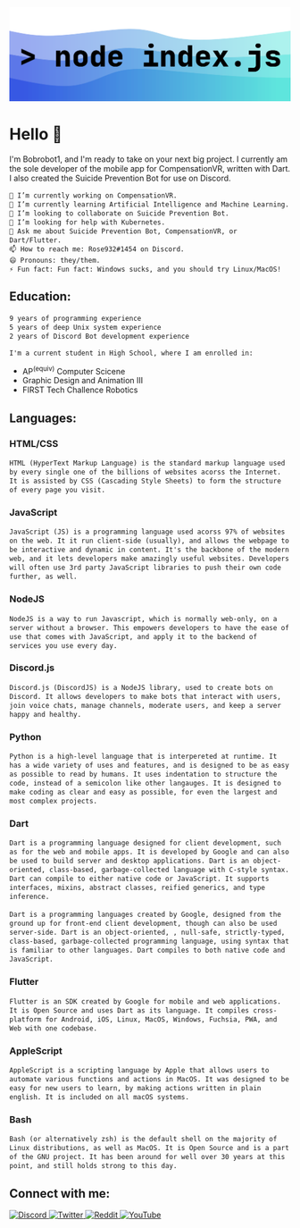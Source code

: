 <img src="https://raw.githubusercontent.com/Bobrobot1/Bobrobot1/main/node.png">

# Hello 👋

I'm Bobrobot1, and I'm ready to take on your next big project.
I currently am the sole developer of the mobile app for CompensationVR, written with Dart.
I also created the Suicide Prevention Bot for use on Discord.

    🔭 I’m currently working on CompensationVR.
    🌱 I’m currently learning Artificial Intelligence and Machine Learning.
    👯 I’m looking to collaborate on Suicide Prevention Bot.
    🤔 I’m looking for help with Kubernetes.
    💬 Ask me about Suicide Prevention Bot, CompensationVR, or Dart/Flutter.
    📫 How to reach me: Rose932#1454 on Discord.
    😄 Pronouns: they/them.
    ⚡ Fun fact: Fun fact: Windows sucks, and you should try Linux/MacOS!


## Education:
    9 years of programming experience
    5 years of deep Unix system experience
    2 years of Discord Bot development experience
<p></p>

    I'm a current student in High School, where I am enrolled in:
<ul>
    <li>AP<sup>(equiv)</sup> Computer Scicene</li>
    <li>Graphic Design and Animation III</li>
    <li>FIRST Tech Challence Robotics</li>
</ul> 

## Languages:

### HTML/CSS

    HTML (HyperText Markup Language) is the standard markup language used by every single one of the billions of websites acorss the Internet. It is assisted by CSS (Cascading Style Sheets) to form the structure of every page you visit.
    
### JavaScript

    JavaScript (JS) is a programming language used acorss 97% of websites on the web. It it run client-side (usually), and allows the webpage to be interactive and dynamic in content. It's the backbone of the modern web, and it lets developers make amazingly useful websites. Developers will often use 3rd party JavaScript libraries to push their own code further, as well.
    
### NodeJS

    NodeJS is a way to run Javascript, which is normally web-only, on a server without a browser. This empowers developers to have the ease of use that comes with JavaScript, and apply it to the backend of services you use every day.
    
### Discord.js

    Discord.js (DiscordJS) is a NodeJS library, used to create bots on Discord. It allows developers to make bots that interact with users, join voice chats, manage channels, moderate users, and keep a server happy and healthy.
    
### Python

    Python is a high-level language that is interpereted at runtime. It has a wide variety of uses and features, and is designed to be as easy as possible to read by humans. It uses indentation to structure the code, instead of a semicolon like other langauges. It is designed to make coding as clear and easy as possible, for even the largest and most complex projects.
    
 ### Dart

    Dart is a programming language designed for client development, such as for the web and mobile apps. It is developed by Google and can also be used to build server and desktop applications. Dart is an object-oriented, class-based, garbage-collected language with C-style syntax. Dart can compile to either native code or JavaScript. It supports interfaces, mixins, abstract classes, reified generics, and type inference.
    
    Dart is a programming languages created by Google, designed from the ground up for front-end client development, though can also be used server-side. Dart is an object-oriented, , null-safe, strictly-typed, class-based, garbage-collected programming language, using syntax that is familiar to other languages. Dart compiles to both native code and JavaScript.
    
### Flutter

    Flutter is an SDK created by Google for mobile and web applications. It is Open Source and uses Dart as its language. It compiles cross-platform for Android, iOS, Linux, MacOS, Windows, Fuchsia, PWA, and Web with one codebase.

### AppleScript

    AppleScript is a scripting language by Apple that allows users to automate various functions and actions in MacOS. It was designed to be easy for new users to learn, by making actions written in plain english. It is included on all macOS systems. 
    
### Bash
    
    Bash (or alternatively zsh) is the default shell on the majority of Linux distributions, as well as MacOS. It is Open Source and is a part of the GNU project. It has been around for well over 30 years at this point, and still holds strong to this day. 





    
    
    
    
## Connect with me:

<a href="https://discord.com/users/363450765307805696" rel="noopener noreferrer">
  <img src="https://img.shields.io/badge/Discord-5865F2?style=for-the-badge&logo=discord&logoColor=white" alt="Discord"/>
</a>

<a href="https://twitter.com/Bobrobot1_RR" rel="noopener noreferrer">
  <img src="https://img.shields.io/badge/Twitter-1DA1F2?style=for-the-badge&logo=twitter&logoColor=white" alt="Twitter"/>
</a>

<a href="https://reddit.com/u/Bobrobot1" rel="noopener noreferrer">
  <img src="https://img.shields.io/badge/Reddit-FF5700?style=for-the-badge&logo=reddit&logoColor=white" alt="Reddit"/>
</a>

<a href="https://www.youtube.com/channel/UCnP8knypP7DtngbNAsLzDCg" rel="noopener noreferrer">
  <img src="https://img.shields.io/badge/YouTube-FF0000?style=for-the-badge&logo=youtube&logoColor=white" alt="YouTube"/>
</a>
